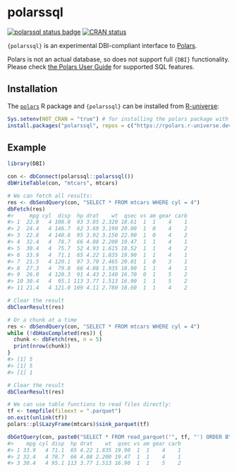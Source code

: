
<!-- README.md is generated from README.Rmd. Please edit that file -->

# polarssql

<!-- badges: start -->

[![polarssql status
badge](https://rpolars.r-universe.dev/badges/polarssql)](https://rpolars.r-universe.dev)
[![CRAN
status](https://www.r-pkg.org/badges/version/polarssql)](https://CRAN.R-project.org/package=polarssql)
<!-- badges: end -->

`{polarssql}` is an experimental DBI-compliant interface to
[Polars](https://www.pola.rs/).

Polars is not an actual database, so does not support full `{DBI}`
functionality. Please check [the Polars User
Guide](https://pola-rs.github.io/polars/user-guide/sql/intro/) for
supported SQL features.

## Installation

The [`polars`](https://rpolars.github.io/) R package and `{polarssql}`
can be installed from [R-universe](https://rpolars.r-universe.dev/):

``` r
Sys.setenv(NOT_CRAN = "true") # for installing the polars package with pre-built binary
install.packages("polarssql", repos = c("https://rpolars.r-universe.dev", getOption("repos")))
```

## Example

``` r
library(DBI)

con <- dbConnect(polarssql::polarssql())
dbWriteTable(con, "mtcars", mtcars)

# We can fetch all results:
res <- dbSendQuery(con, "SELECT * FROM mtcars WHERE cyl = 4")
dbFetch(res)
#>     mpg cyl  disp  hp drat    wt  qsec vs am gear carb
#> 1  22.8   4 108.0  93 3.85 2.320 18.61  1  1    4    1
#> 2  24.4   4 146.7  62 3.69 3.190 20.00  1  0    4    2
#> 3  22.8   4 140.8  95 3.92 3.150 22.90  1  0    4    2
#> 4  32.4   4  78.7  66 4.08 2.200 19.47  1  1    4    1
#> 5  30.4   4  75.7  52 4.93 1.615 18.52  1  1    4    2
#> 6  33.9   4  71.1  65 4.22 1.835 19.90  1  1    4    1
#> 7  21.5   4 120.1  97 3.70 2.465 20.01  1  0    3    1
#> 8  27.3   4  79.0  66 4.08 1.935 18.90  1  1    4    1
#> 9  26.0   4 120.3  91 4.43 2.140 16.70  0  1    5    2
#> 10 30.4   4  95.1 113 3.77 1.513 16.90  1  1    5    2
#> 11 21.4   4 121.0 109 4.11 2.780 18.60  1  1    4    2

# Clear the result
dbClearResult(res)

# Or a chunk at a time
res <- dbSendQuery(con, "SELECT * FROM mtcars WHERE cyl = 4")
while (!dbHasCompleted(res)) {
  chunk <- dbFetch(res, n = 5)
  print(nrow(chunk))
}
#> [1] 5
#> [1] 5
#> [1] 1

# Clear the result
dbClearResult(res)

# We can use table functions to read files directly:
tf <- tempfile(fileext = ".parquet")
on.exit(unlink(tf))
polars::pl$LazyFrame(mtcars)$sink_parquet(tf)

dbGetQuery(con, paste0("SELECT * FROM read_parquet('", tf, "') ORDER BY mpg DESC LIMIT 3"))
#>    mpg cyl disp  hp drat    wt  qsec vs am gear carb
#> 1 33.9   4 71.1  65 4.22 1.835 19.90  1  1    4    1
#> 2 32.4   4 78.7  66 4.08 2.200 19.47  1  1    4    1
#> 3 30.4   4 95.1 113 3.77 1.513 16.90  1  1    5    2
```
